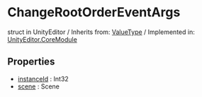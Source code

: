 # ChangeRootOrderEventArgs
struct in UnityEditor
 / Inherits from: <a href="https://docs.unity3d.com/6000.1/Documentation/ScriptReference/ValueType.html">ValueType</a> / Implemented in: <a href="https://docs.unity3d.com/6000.1/Documentation/ScriptReference/UnityEditor.CoreModule.html">UnityEditor.CoreModule</a>

## Properties
- <a href="https://docs.unity3d.com/6000.1/Documentation/ScriptReference/ChangeRootOrderEventArgs-instanceId.html">instanceId</a> : Int32
- <a href="https://docs.unity3d.com/6000.1/Documentation/ScriptReference/ChangeRootOrderEventArgs-scene.html">scene</a> : Scene
